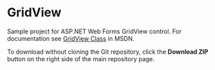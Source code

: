 # GridView
Sample project for ASP.NET Web Forms GridView control.  For documentation see [GridView Class](http://msdn.microsoft.com/library/4w7ya1ts.aspx) in MSDN.

To download without cloning the Git repository, click the **Download ZIP** button on the right side of the main repository page.
